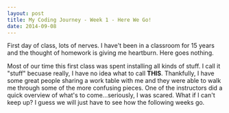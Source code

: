 ```yaml
---
layout: post
title: My Coding Journey - Week 1 - Here We Go!
date: 2014-09-08
---
```


First day of class, lots of nerves. I have't been in a classroom for 15 years and the thought of homework is giving me heartburn. Here goes nothing.

Most of our time this first class was spent installing all kinds of stuff. I call it "stuff" becuase really, I have no idea what to call <strong>THIS</strong>. Thankfully, I have some great people sharing a work table with me and they were able to walk me through some of the more confusing pieces. One of the instructors did a quick overview of what's to come...seriously, I was scared. What if I can't keep up? I guess we will just have to see how the following weeks go. 

